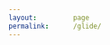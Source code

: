 ```yaml
---
layout:         page
permalink:      /glide/
---
```


<div id="game_div" style="width: 1000px !important"></div>

<script type="text/javascript" src="/static/glide/phaser.min.js"></script>
<script type="text/javascript" src="/static/glide/load.js"></script>
<script type="text/javascript" src="/static/glide/menu.js"></script>
<script type="text/javascript" src="/static/glide/end.js"></script>
<script type="text/javascript" src="/static/glide/play.js"></script>
<script type="text/javascript" src="/static/glide/main.js"></script>
